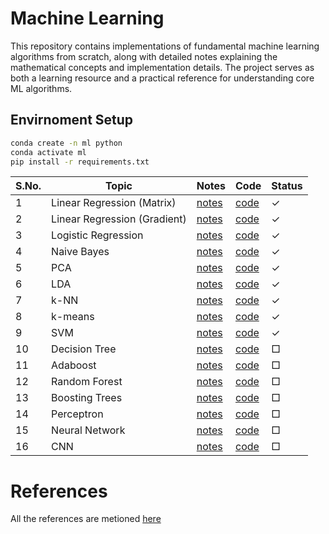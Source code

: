 # Machine Learning 

This repository contains implementations of fundamental machine learning algorithms from scratch, along with detailed notes explaining the mathematical concepts and implementation details. The project serves as both a learning resource and a practical reference for understanding core ML algorithms.

## Envirnoment Setup
```bash
conda create -n ml python
conda activate ml
pip install -r requirements.txt
```

| S.No. | Topic                       | Notes                                      | Code                                      | Status |
|-------|-----------------------------|--------------------------------------------|-------------------------------------------|--------|
| 1     | Linear Regression (Matrix)  | [notes](notes/LinearRegression.md)         | [code](src/linearRegressionClosedForm.py) | ✓      |
| 2     | Linear Regression (Gradient)| [notes](notes/LinearRegression.md)         | [code](src/linearRegression.py)           | ✓      |
| 3     | Logistic Regression         | [notes](notes/LogisticRegression.md)       | [code](src/logisticRegression.py)         | ✓      |
| 4     | Naive Bayes                 | [notes](notes/NaiveBayes.md)               | [code](src/naiveBayes.py)                 | ✓      |
| 5     | PCA                         | [notes](notes/PCA.md)                      | [code](src/pca.py)                        | ✓      |
| 6     | LDA                         | [notes](notes/LDA.md)                      | [code](src/lda.py)                        | ✓      |
| 7     | k-NN                        | [notes](notes/KNN.md)                      | [code](src/knn.py)                        | ✓      |
| 8     | k-means                     | [notes](notes/KMeans.md)                   | [code](src/kmeans.py)                     | ✓      |
| 9     | SVM                         | [notes](notes/SVM.md)                      | [code](src/svm.py)                        | ✓      |
| 10    | Decision Tree               | [notes](notes/DecisionTree.md)             | [code](src/decisionTree.py)               | □      |
| 11    | Adaboost                    | [notes](notes/Adaboost.md)                 | [code](src/adaboost.py)                   | □      |
| 12    | Random Forest               | [notes](notes/RandomForest.md)             | [code](src/randomForest.py)               | □      |
| 13    | Boosting Trees              | [notes](notes/BoostingTrees.md)            | [code](src/boostingTrees.py)              | □      |
| 14    | Perceptron                  | [notes](notes/Perceptron.md)               | [code](src/perceptron.py)                 | □      |
| 15    | Neural Network              | [notes](notes/NeuralNetwork.md)            | [code](src/neuralNetwork.py)              | □      |
| 16    | CNN                         | [notes](notes/CNN.md)                      | [code](src/cnn.py)                        | □      |


# References
All the references are metioned [here](RESOURCES.md)